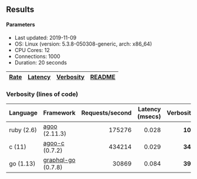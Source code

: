 ## Results

<!-- Result from here -->

#### Parameters
- Last updated: 2019-11-09
- OS: Linux (version: 5.3.8-050308-generic, arch: x86_64)
- CPU Cores: 12
- Connections: 1000
- Duration: 20 seconds

| [Rate](rates.md) | [Latency](latency.md) | [Verbosity](verbosity.md) | [README](README.md) |
| ---------------- | --------------------- | ------------------------- | ------------------- |

### Verbosity (lines of code)
| Language | Framework | Requests/second | Latency (msecs) | Verbosity |
| -------------------| ---------------------- | -------------------:| ------:| -----:|
| ruby (2.6) | [agoo](github.com/ohler55/agoo) (2.11.3) | 175276 | 0.028 | **107** |
| c (11) | [agoo-c](github.com/ohler55/agoo-c) (0.7.2) | 434214 | 0.029 | **345** |
| go (1.13) | [graphql-go](https://github.com/graphql-go/graphql) (0.7.8) | 30869 | 0.084 | **392** |
<!-- Result till here -->
